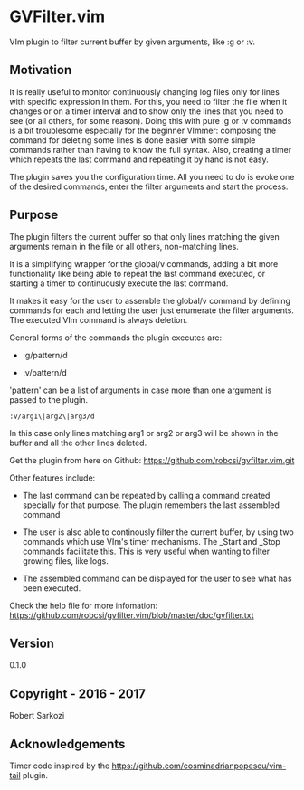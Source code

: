 # GVFilter.vim
VIm plugin to filter current buffer by given arguments, like :g or :v.

## Motivation
It is really useful to monitor continuously changing log files only for lines with specific expression in them. For this, you need to filter the file when it changes or on a timer interval and to show only the lines that you need to see (or all others, for some reason).
Doing this with pure :g or :v commands is a bit troublesome especially for the beginner VImmer: composing the command for deleting some lines is done easier with some simple commands rather than having to know the full syntax. Also, creating a timer which repeats the last command and repeating it by hand is not easy.

The plugin saves you the configuration time. All you need to do is evoke one of the desired commands, enter the filter arguments and start the process.

## Purpose
The plugin filters the current buffer so that only lines matching the given arguments
remain in the file or all others, non-matching lines.

It is a simplifying wrapper for the global/v commands, adding a bit more functionality
like being able to repeat the last command executed, or starting a timer to continuously
execute the last command.

It makes it easy for the user to assemble the global/v command by defining 
commands for each and letting the user just enumerate the filter arguments. 
The executed VIm command is always deletion.

General forms of the commands the plugin executes are:

- :g/pattern/d

- :v/pattern/d

'pattern' can be a list of arguments in case more than one argument is passed
to the plugin.

    :v/arg1\|arg2\|arg3/d

In this case only lines matching arg1 or arg2 or arg3 will be shown in the buffer
and all the other lines deleted.

Get the plugin from here on Github: https://github.com/robcsi/gvfilter.vim.git

Other features include:

- The last command can be repeated by calling a command created specially for that purpose. The plugin remembers the last assembled command

- The user is also able to continously filter the current buffer, by using two commands which use VIm's timer mechanisms. The _Start and _Stop commands facilitate this. This is very useful when wanting to filter growing files, like logs.

- The assembled command can be displayed for the user to see what has been executed.
  
Check the help file for more infomation: https://github.com/robcsi/gvfilter.vim/blob/master/doc/gvfilter.txt

## Version
0.1.0

## Copyright - 2016 - 2017
Robert Sarkozi

## Acknowledgements
Timer code inspired by the https://github.com/cosminadrianpopescu/vim-tail plugin.
